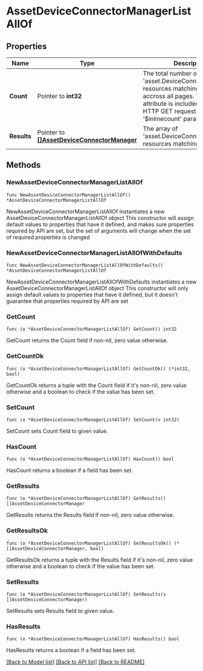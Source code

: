 # AssetDeviceConnectorManagerListAllOf

## Properties

Name | Type | Description | Notes
------------ | ------------- | ------------- | -------------
**Count** | Pointer to **int32** | The total number of &#39;asset.DeviceConnectorManager&#39; resources matching the request, accross all pages. The &#39;Count&#39; attribute is included when the HTTP GET request includes the &#39;$inlinecount&#39; parameter. | [optional] 
**Results** | Pointer to [**[]AssetDeviceConnectorManager**](asset.DeviceConnectorManager.md) | The array of &#39;asset.DeviceConnectorManager&#39; resources matching the request. | [optional] 

## Methods

### NewAssetDeviceConnectorManagerListAllOf

`func NewAssetDeviceConnectorManagerListAllOf() *AssetDeviceConnectorManagerListAllOf`

NewAssetDeviceConnectorManagerListAllOf instantiates a new AssetDeviceConnectorManagerListAllOf object
This constructor will assign default values to properties that have it defined,
and makes sure properties required by API are set, but the set of arguments
will change when the set of required properties is changed

### NewAssetDeviceConnectorManagerListAllOfWithDefaults

`func NewAssetDeviceConnectorManagerListAllOfWithDefaults() *AssetDeviceConnectorManagerListAllOf`

NewAssetDeviceConnectorManagerListAllOfWithDefaults instantiates a new AssetDeviceConnectorManagerListAllOf object
This constructor will only assign default values to properties that have it defined,
but it doesn't guarantee that properties required by API are set

### GetCount

`func (o *AssetDeviceConnectorManagerListAllOf) GetCount() int32`

GetCount returns the Count field if non-nil, zero value otherwise.

### GetCountOk

`func (o *AssetDeviceConnectorManagerListAllOf) GetCountOk() (*int32, bool)`

GetCountOk returns a tuple with the Count field if it's non-nil, zero value otherwise
and a boolean to check if the value has been set.

### SetCount

`func (o *AssetDeviceConnectorManagerListAllOf) SetCount(v int32)`

SetCount sets Count field to given value.

### HasCount

`func (o *AssetDeviceConnectorManagerListAllOf) HasCount() bool`

HasCount returns a boolean if a field has been set.

### GetResults

`func (o *AssetDeviceConnectorManagerListAllOf) GetResults() []AssetDeviceConnectorManager`

GetResults returns the Results field if non-nil, zero value otherwise.

### GetResultsOk

`func (o *AssetDeviceConnectorManagerListAllOf) GetResultsOk() (*[]AssetDeviceConnectorManager, bool)`

GetResultsOk returns a tuple with the Results field if it's non-nil, zero value otherwise
and a boolean to check if the value has been set.

### SetResults

`func (o *AssetDeviceConnectorManagerListAllOf) SetResults(v []AssetDeviceConnectorManager)`

SetResults sets Results field to given value.

### HasResults

`func (o *AssetDeviceConnectorManagerListAllOf) HasResults() bool`

HasResults returns a boolean if a field has been set.


[[Back to Model list]](../README.md#documentation-for-models) [[Back to API list]](../README.md#documentation-for-api-endpoints) [[Back to README]](../README.md)


